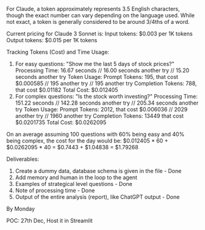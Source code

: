 For Claude, a token approximately represents 3.5 English characters, though the exact number can vary depending on the language used.
While not exact, a token is generally considered to be around 3/4ths of a word.

Current pricing for Claude 3 Sonnet is:
        Input tokens: $0.003 per 1K tokens
        Output tokens: $0.015 per 1K tokens

Tracking Tokens (Cost) and Time Usage:
1) For easy questions: "Show me the last 5 days of stock prices?"
        Processing Time: 16.67 seconds // 16.00 seconds another try // 15.20 seconds another try
        Token Usage:
        Prompt Tokens: 195, that cost $0.000585 // 195 another try // 195 another try
        Completion Tokens: 788, that cost $0.01182
        Total Cost: $0.012405
2) For complex questions: "Is the stock worth investing?"
        Processing Time: 151.22 seconds // 142.28 seconds another try // 205.34 seconds another try
        Token Usage:
        Prompt Tokens: 2012, that cost $0.006036  // 2029 another try // 1960 another try
        Completion Tokens: 13449 that cost $0.0201735
        Total Cost: $0.0262095

On an average assuming 100 questions with 60% being easy and 40% being complex, the cost for the day would be:
        $0.012405 * 60 + $0.0262095 * 40 = $0.7443 + $1.04838 = $1.79268


Deliverables:
1) Create a dummy data, database schema is given in the file - Done
2) Add memory and human in the loop to the agent
3) Examples of strategical level questions - Done
4) Note of processing time - Done
5) Output of the entire analysis (report), like ChatGPT output - Done

By Monday

POC: 27th Dec, Host it in Streamlit